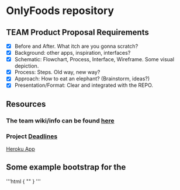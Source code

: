 # OnlyFoods repository

## TEAM Product Proposal Requirements
- [x] Before and After. What itch are you gonna scratch? 
- [x] Background: other apps, inspiration, interfaces?
- [x] Schematic: Flowchart, Process, Interface, Wireframe. Some visual depiction.
- [x] Process: Steps. Old way, new way? 
- [x] Approach: How to eat an elephant? (Brainstorm, ideas?) 
- [x] Presentation/Format: Clear and integrated with the REPO. 

## Resources
### The team wiki/info can be found [here](https://github.com/JustinK72/Functional-Product/wiki)
### Project [Deadlines](https://github.com/JustinK72/Functional-Product/projects/1)

[Heroku App](https://onlyfoodloginpage.herokuapp.com/signin.php)

## Some example bootstrap for the 
'''html
{
""
}
'''
